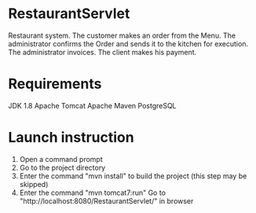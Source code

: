 # RestaurantServlet
Restaurant system. The customer makes an order from the Menu. The administrator confirms the Order and sends it to the kitchen for execution. The administrator invoices. The client makes his payment.
# Requirements
JDK 1.8
Apache Tomcat
Apache Maven
PostgreSQL
# Launch instruction
1) Open a command prompt
2) Go to the project directory
3) Enter the command "mvn install" to build the project (this step may be skipped)
4) Enter the command "mvn tomcat7:run"
Go to "http://localhost:8080/RestaurantServlet/" in browser
